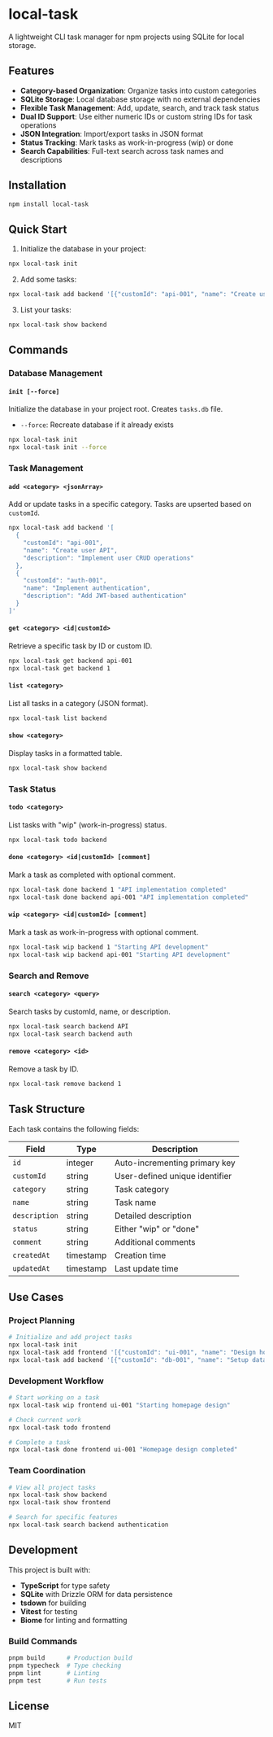 # local-task

A lightweight CLI task manager for npm projects using SQLite for local storage.

## Features

- **Category-based Organization**: Organize tasks into custom categories
- **SQLite Storage**: Local database storage with no external dependencies
- **Flexible Task Management**: Add, update, search, and track task status
- **Dual ID Support**: Use either numeric IDs or custom string IDs for task operations
- **JSON Integration**: Import/export tasks in JSON format
- **Status Tracking**: Mark tasks as work-in-progress (wip) or done
- **Search Capabilities**: Full-text search across task names and descriptions

## Installation

```bash
npm install local-task
```

## Quick Start

1. Initialize the database in your project:

```bash
npx local-task init
```

2. Add some tasks:

```bash
npx local-task add backend '[{"customId": "api-001", "name": "Create user API", "description": "Implement user CRUD operations"}]'
```

3. List your tasks:

```bash
npx local-task show backend
```

## Commands

### Database Management

#### `init [--force]`

Initialize the database in your project root. Creates `tasks.db` file.

- `--force`: Recreate database if it already exists

```bash
npx local-task init
npx local-task init --force
```

### Task Management

#### `add <category> <jsonArray>`

Add or update tasks in a specific category. Tasks are upserted based on `customId`.

```bash
npx local-task add backend '[
  {
    "customId": "api-001",
    "name": "Create user API",
    "description": "Implement user CRUD operations"
  },
  {
    "customId": "auth-001", 
    "name": "Implement authentication",
    "description": "Add JWT-based authentication"
  }
]'
```

#### `get <category> <id|customId>`

Retrieve a specific task by ID or custom ID.

```bash
npx local-task get backend api-001
npx local-task get backend 1
```

#### `list <category>`

List all tasks in a category (JSON format).

```bash
npx local-task list backend
```

#### `show <category>`

Display tasks in a formatted table.

```bash
npx local-task show backend
```

### Task Status

#### `todo <category>`

List tasks with "wip" (work-in-progress) status.

```bash
npx local-task todo backend
```

#### `done <category> <id|customId> [comment]`

Mark a task as completed with optional comment.

```bash
npx local-task done backend 1 "API implementation completed"
npx local-task done backend api-001 "API implementation completed"
```

#### `wip <category> <id|customId> [comment]`

Mark a task as work-in-progress with optional comment.

```bash
npx local-task wip backend 1 "Starting API development"
npx local-task wip backend api-001 "Starting API development"
```

### Search and Remove

#### `search <category> <query>`

Search tasks by customId, name, or description.

```bash
npx local-task search backend API
npx local-task search backend auth
```

#### `remove <category> <id>`

Remove a task by ID.

```bash
npx local-task remove backend 1
```

## Task Structure

Each task contains the following fields:

| Field | Type | Description |
|-------|------|-------------|
| `id` | integer | Auto-incrementing primary key |
| `customId` | string | User-defined unique identifier |
| `category` | string | Task category |
| `name` | string | Task name |
| `description` | string | Detailed description |
| `status` | string | Either "wip" or "done" |
| `comment` | string | Additional comments |
| `createdAt` | timestamp | Creation time |
| `updatedAt` | timestamp | Last update time |

## Use Cases

### Project Planning

```bash
# Initialize and add project tasks
npx local-task init
npx local-task add frontend '[{"customId": "ui-001", "name": "Design homepage"}]'
npx local-task add backend '[{"customId": "db-001", "name": "Setup database"}]'
```

### Development Workflow

```bash
# Start working on a task
npx local-task wip frontend ui-001 "Starting homepage design"

# Check current work
npx local-task todo frontend

# Complete a task
npx local-task done frontend ui-001 "Homepage design completed"
```

### Team Coordination

```bash
# View all project tasks
npx local-task show backend
npx local-task show frontend

# Search for specific features
npx local-task search backend authentication
```

## Development

This project is built with:

- **TypeScript** for type safety
- **SQLite** with Drizzle ORM for data persistence
- **tsdown** for building
- **Vitest** for testing
- **Biome** for linting and formatting

### Build Commands

```bash
pnpm build      # Production build
pnpm typecheck  # Type checking
pnpm lint       # Linting
pnpm test       # Run tests
```

## License

MIT
